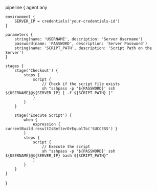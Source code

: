 pipeline {
    agent any

    environment {
        SERVER_IP = credentials('your-credentials-id')
    }

    parameters {
        string(name: 'USERNAME', description: 'Server Username')
        password(name: 'PASSWORD', description: 'Server Password')
        string(name: 'SCRIPT_PATH', description: 'Script Path on the Server')
    }

    stages {
        stage('Checkout') {
            steps {
                script {
                    // Check if the script file exists
                    sh "sshpass -p '${PASSWORD}' ssh ${USERNAME}@${SERVER_IP} [ -f ${SCRIPT_PATH} ]"
                }
            }
        }

        stage('Execute Script') {
            when {
                expression { currentBuild.resultIsBetterOrEqualTo('SUCCESS') }
            }
            steps {
                script {
                    // Execute the script
                    sh "sshpass -p '${PASSWORD}' ssh ${USERNAME}@${SERVER_IP} bash ${SCRIPT_PATH}"
                }
            }
        }
    }
}
